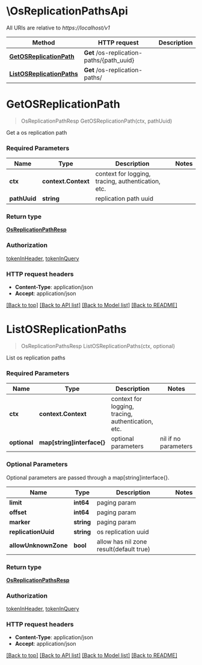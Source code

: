 # \OsReplicationPathsApi

All URIs are relative to *https://localhost/v1*

Method | HTTP request | Description
------------- | ------------- | -------------
[**GetOSReplicationPath**](OsReplicationPathsApi.md#GetOSReplicationPath) | **Get** /os-replication-paths/{path_uuid} | 
[**ListOSReplicationPaths**](OsReplicationPathsApi.md#ListOSReplicationPaths) | **Get** /os-replication-paths/ | 


# **GetOSReplicationPath**
> OsReplicationPathResp GetOSReplicationPath(ctx, pathUuid)


Get a os replication path

### Required Parameters

Name | Type | Description  | Notes
------------- | ------------- | ------------- | -------------
 **ctx** | **context.Context** | context for logging, tracing, authentication, etc.
  **pathUuid** | **string**| replication path uuid | 

### Return type

[**OsReplicationPathResp**](OSReplicationPathResp.md)

### Authorization

[tokenInHeader](../README.md#tokenInHeader), [tokenInQuery](../README.md#tokenInQuery)

### HTTP request headers

 - **Content-Type**: application/json
 - **Accept**: application/json

[[Back to top]](#) [[Back to API list]](../README.md#documentation-for-api-endpoints) [[Back to Model list]](../README.md#documentation-for-models) [[Back to README]](../README.md)

# **ListOSReplicationPaths**
> OsReplicationPathsResp ListOSReplicationPaths(ctx, optional)


List os replication paths

### Required Parameters

Name | Type | Description  | Notes
------------- | ------------- | ------------- | -------------
 **ctx** | **context.Context** | context for logging, tracing, authentication, etc.
 **optional** | **map[string]interface{}** | optional parameters | nil if no parameters

### Optional Parameters
Optional parameters are passed through a map[string]interface{}.

Name | Type | Description  | Notes
------------- | ------------- | ------------- | -------------
 **limit** | **int64**| paging param | 
 **offset** | **int64**| paging param | 
 **marker** | **string**| paging param | 
 **replicationUuid** | **string**| os replication uuid | 
 **allowUnknownZone** | **bool**| allow has nil zone result(default true) | 

### Return type

[**OsReplicationPathsResp**](OSReplicationPathsResp.md)

### Authorization

[tokenInHeader](../README.md#tokenInHeader), [tokenInQuery](../README.md#tokenInQuery)

### HTTP request headers

 - **Content-Type**: application/json
 - **Accept**: application/json

[[Back to top]](#) [[Back to API list]](../README.md#documentation-for-api-endpoints) [[Back to Model list]](../README.md#documentation-for-models) [[Back to README]](../README.md)

